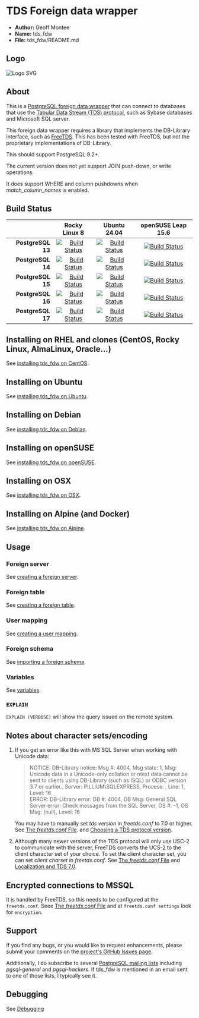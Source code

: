 
# TDS Foreign data wrapper

* **Author:** Geoff Montee
* **Name:** tds_fdw
* **File:** tds_fdw/README.md

## Logo

![Logo SVG](./logo/tds_fdw.svg)

## About

This is a [PostgreSQL foreign data wrapper](https://wiki.postgresql.org/wiki/Foreign_data_wrappers) that can connect to databases that use the [Tabular Data Stream (TDS) protocol](https://en.wikipedia.org/wiki/Tabular_Data_Stream),
such as Sybase databases and Microsoft SQL server.

This foreign data wrapper requires a library that implements the DB-Library interface,
such as [FreeTDS](https://www.freetds.org). This has been tested with FreeTDS, but not
the proprietary implementations of DB-Library.

This should support PostgreSQL 9.2+.

The current version does not yet support JOIN push-down, or write operations.

It does support WHERE and column pushdowns when *match_column_names* is enabled.

## Build Status

|                |    Rocky Linux 8   |    Ubuntu 24.04   | openSUSE Leap 15.6 |
| --------------:|:------------------:|:-----------------:|:------------------:|
| **PostgreSQL 13**  |[![Build Status](https://jenkins.juliogonzalez.es/job/tds_fdw-build/DISTRO=rockylinux8,PG_VER=13,label=docker/badge/icon)](https://jenkins.juliogonzalez.es/job/tds_fdw-build/DISTRO=rockylinux8,PG_VER=13,label=docker)|[![Build Status](https://jenkins.juliogonzalez.es/job/tds_fdw-build/DISTRO=ubuntu24.04,PG_VER=13,label=docker/badge/icon)](https://jenkins.juliogonzalez.es/job/tds_fdw-build/DISTRO=ubuntu24.04,PG_VER=13,label=docker)|[![Build Status](https://jenkins.juliogonzalez.es/job/tds_fdw-build/DISTRO=opensuseleap15.6,PG_VER=13,label=docker/badge/icon)](https://jenkins.juliogonzalez.es/job/tds_fdw-build/DISTRO=opensuseleap15.6,PG_VER=13,label=docker)|
| **PostgreSQL 14**  |[![Build Status](https://jenkins.juliogonzalez.es/job/tds_fdw-build/DISTRO=rockylinux8,PG_VER=14,label=docker/badge/icon)](https://jenkins.juliogonzalez.es/job/tds_fdw-build/DISTRO=rockylinux8,PG_VER=14,label=docker)|[![Build Status](https://jenkins.juliogonzalez.es/job/tds_fdw-build/DISTRO=ubuntu24.04,PG_VER=14,label=docker/badge/icon)](https://jenkins.juliogonzalez.es/job/tds_fdw-build/DISTRO=ubuntu24.04,PG_VER=14,label=docker)|[![Build Status](https://jenkins.juliogonzalez.es/job/tds_fdw-build/DISTRO=opensuseleap15.6,PG_VER=14,label=docker/badge/icon)](https://jenkins.juliogonzalez.es/job/tds_fdw-build/DISTRO=opensuseleap15.6,PG_VER=14,label=docker)|
| **PostgreSQL 15**  |[![Build Status](https://jenkins.juliogonzalez.es/job/tds_fdw-build/DISTRO=rockylinux8,PG_VER=15,label=docker/badge/icon)](https://jenkins.juliogonzalez.es/job/tds_fdw-build/DISTRO=rockylinux8,PG_VER=15,label=docker)|[![Build Status](https://jenkins.juliogonzalez.es/job/tds_fdw-build/DISTRO=ubuntu24.04,PG_VER=15,label=docker/badge/icon)](https://jenkins.juliogonzalez.es/job/tds_fdw-build/DISTRO=ubuntu24.04,PG_VER=15,label=docker)|[![Build Status](https://jenkins.juliogonzalez.es/job/tds_fdw-build/DISTRO=opensuseleap15.6,PG_VER=15,label=docker/badge/icon)](https://jenkins.juliogonzalez.es/job/tds_fdw-build/DISTRO=opensuseleap15.6,PG_VER=15,label=docker)|
| **PostgreSQL 16**  |[![Build Status](https://jenkins.juliogonzalez.es/job/tds_fdw-build/DISTRO=rockylinux8,PG_VER=16,label=docker/badge/icon)](https://jenkins.juliogonzalez.es/job/tds_fdw-build/DISTRO=rockylinux8,PG_VER=16,label=docker)|[![Build Status](https://jenkins.juliogonzalez.es/job/tds_fdw-build/DISTRO=ubuntu24.04,PG_VER=16,label=docker/badge/icon)](https://jenkins.juliogonzalez.es/job/tds_fdw-build/DISTRO=ubuntu24.04,PG_VER=16,label=docker)|[![Build Status](https://jenkins.juliogonzalez.es/job/tds_fdw-build/DISTRO=opensuseleap15.6,PG_VER=16,label=docker/badge/icon)](https://jenkins.juliogonzalez.es/job/tds_fdw-build/DISTRO=opensuseleap15.6,PG_VER=16,label=docker)|
| **PostgreSQL 17**  |[![Build Status](https://jenkins.juliogonzalez.es/job/tds_fdw-build/DISTRO=rockylinux8,PG_VER=17,label=docker/badge/icon)](https://jenkins.juliogonzalez.es/job/tds_fdw-build/DISTRO=rockylinux8,PG_VER=17,label=docker)|[![Build Status](https://jenkins.juliogonzalez.es/job/tds_fdw-build/DISTRO=ubuntu24.04,PG_VER=17,label=docker/badge/icon)](https://jenkins.juliogonzalez.es/job/tds_fdw-build/DISTRO=ubuntu24.04,PG_VER=17,label=docker)|[![Build Status](https://jenkins.juliogonzalez.es/job/tds_fdw-build/DISTRO=opensuseleap15.6,PG_VER=17,label=docker/badge/icon)](https://jenkins.juliogonzalez.es/job/tds_fdw-build/DISTRO=opensuseleap15.6,PG_VER=17,label=docker)|

## Installing on RHEL and clones (CentOS, Rocky Linux, AlmaLinux, Oracle...)

See [installing tds_fdw on CentOS](InstallRHELandClones.md).

## Installing on Ubuntu

See [installing tds_fdw on Ubuntu](InstallUbuntu.md).

## Installing on Debian

See [installing tds_fdw on Debian](InstallDebian.md).

## Installing on openSUSE

See [installing tds_fdw on openSUSE](InstallopenSUSE.md).

## Installing on OSX

See [installing tds_fdw on OSX](InstallOSX.md).

## Installing on Alpine (and Docker)

See [installing tds_fdw on Alpine](InstallAlpine.md).

## Usage

### Foreign server

See [creating a foreign server](ForeignServerCreation.md).
	
### Foreign table
	
See [creating a foreign table](ForeignTableCreation.md).
	
### User mapping
	
See [creating a user mapping](UserMappingCreation.md).

### Foreign schema

See [importing a foreign schema](ForeignSchemaImporting.md).

### Variables

See [variables](Variables.md).

### `EXPLAIN`

`EXPLAIN (VERBOSE)` will show the query issued on the remote system.
	
## Notes about character sets/encoding

1. If you get an error like this with MS SQL Server when working with Unicode data:
   
   > NOTICE:  DB-Library notice: Msg #: 4004, Msg state: 1, Msg: Unicode data in a Unicode-only 
   > collation or ntext data cannot be sent to clients using DB-Library (such as ISQL) or ODBC 
   > version 3.7 or earlier., Server: PILLIUM\SQLEXPRESS, Process: , Line: 1, Level: 16  
   > ERROR:  DB-Library error: DB #: 4004, DB Msg: General SQL Server error: Check messages from 
   > the SQL Server, OS #: -1, OS Msg: (null), Level: 16
   
   You may have to manually set *tds version* in *freetds.conf* to 7.0 or higher. See [The *freetds.conf* File](https://www.freetds.org/userguide/freetdsconf.html).
   and [Choosing a TDS protocol version](https://www.freetds.org/userguide/ChoosingTdsProtocol.html).

2. Although many newer versions of the TDS protocol will only use USC-2 to communicate
with the server, FreeTDS converts the UCS-2 to the client character set of your choice. 
To set the client character set, you can set *client charset* in *freetds.conf*. See 
[The *freetds.conf* File](https://www.freetds.org/userguide/freetdsconf.html) and [Localization and TDS 7.0](https://www.freetds.org/userguide/Localization.html).

## Encrypted connections to MSSQL

It is handled by FreeTDS, so this needs to be configured at the `freetds.conf`. Seee [The *freetds.conf* File](https://www.freetds.org/userguide/freetdsconf.html) and at `freetds.conf settings` look for `encryption`.

## Support

If you find any bugs, or you would like to request enhancements, please submit your comments on the [project's GitHub Issues page](https://github.com/tds-fdw/tds_fdw/issues).

Additionally, I do subscribe to several [PostgreSQL mailing lists](https://www.postgresql.org/list/) including *pgsql-general* and *pgsql-hackers*. If tds_fdw is mentioned in an email sent to one of those lists, I typically see it.

## Debugging

See [Debugging](tests/README.md)

